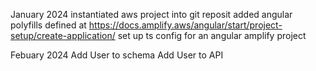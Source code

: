 January 2024
instantiated aws project into git reposit
added angular polyfills defined at https://docs.amplify.aws/angular/start/project-setup/create-application/
set up ts config for an angular amplify project

Febuary 2024
Add User to schema
Add User to API
